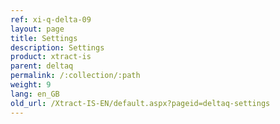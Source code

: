 ```yaml
---
ref: xi-q-delta-09
layout: page
title: Settings
description: Settings
product: xtract-is
parent: deltaq
permalink: /:collection/:path
weight: 9
lang: en_GB
old_url: /Xtract-IS-EN/default.aspx?pageid=deltaq-settings
---
```

